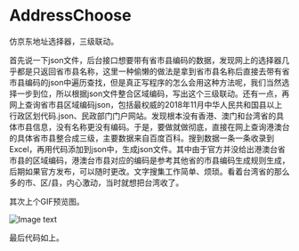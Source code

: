 # AddressChoose
仿京东地址选择器，三级联动。

首先说一下json文件，后台接口想要带有省市县编码的数据，发现网上的选择器几乎都是只返回省市县名称，这里一种偷懒的做法是拿到省市县名称后直接去带有省市县编码的json中遍历查找，但是真正写程序的怎么会用这种方法呢，我们当然选择一步到位，所以根据json文件整合区域编码，写出这个三级联动。还有一点，再网上查询省市县区域编码json，包括最权威的2018年11月中华人民共和国县以上行政区划代码.json、民政部门门户网站。发现根本没有香港、澳门和台湾省的具体市县信息，没有名称更没有编码。于是，要做就做彻底，直接在网上查询港澳台的具体省市县整合成三级，主要数据来自百度百科。搜到数据一条一条收录到Excel，再用代码添加到json中，生成json文件。其中由于官方并没给出港澳台省市县的区域编码，港澳台市县对应的编码是参考其他省的市县编码生成规则生成，后期如果官方发布，可以随时更改。文字搜集工作简单、烦琐。看着台湾省的那么多的市、区/县，内心激动，当时就想把台湾收了。

其次上个GIF预览图。

![Image text](https://github.com/ChinaCodingCom/AddressChoose/blob/master/AddressChoose/Files/hkgf.gif)


最后代码如上。
